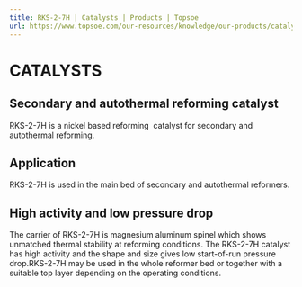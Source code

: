 ```yaml
---
title: RKS-2-7H | Catalysts | Products | Topsoe
url: https://www.topsoe.com/our-resources/knowledge/our-products/catalysts/rks-2-7h#main-content
---
```


# CATALYSTS

## Secondary and autothermal reforming catalyst

RKS-2-7H is a nickel based reforming  catalyst for secondary and autothermal reforming.

## Application

RKS-2-7H is used in the main bed of secondary and autothermal reformers.

## High activity and low pressure drop

The carrier of RKS-2-7H is magnesium aluminum spinel which shows unmatched thermal stability at reforming conditions. The RKS-2-7H catalyst has high activity and the shape and size gives low start-of-run pressure drop.RKS-2-7H may be used in the whole reformer bed or together with a suitable top layer depending on the operating conditions.
